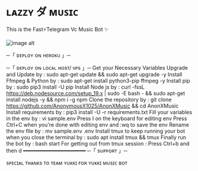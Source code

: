 # ʟᴀᴢᴢʏ ダ ᴍᴜꜱɪᴄ
This is the Fast⚡Telegram Vc Music Bot ✨

![image alt](https://github.com/lazzyboybots/LazzyXMusic/blob/ef249b2d8bd4ed533201c3f83e523cd85e285de8/375542.jpg?raw=true) 

─「 ᴅᴇᴩʟᴏʏ ᴏɴ ʜᴇʀᴏᴋᴜ 」─


─「 ᴅᴇᴩʟᴏʏ ᴏɴ ʟᴏᴄᴀʟ ʜᴏsᴛ/ ᴠᴘs 」─
Get your Necessary Variables
Upgrade and Update by : sudo apt-get update && sudo apt-get upgrade -y
Install Ffmpeg & Python by : sudo apt-get install python3-pip ffmpeg -y
Install pip by : sudo pip3 install -U pip
Install Node js by : curl -fssL https://deb.nodesource.com/setup_19.x | sudo -E bash - && sudo apt-get install nodejs -y && npm i -g npm
Clone the repository by : git clone https://github.com/AnonymousX1025/AnonXMusic && cd AnonXMusic
Install requirements by : pip3 install -U -r requirements.txt
Fill your variables in the env by : vi sample.env
Press I on the keyboard for editing env
Press Ctrl+C when you're done with editing env and :wq to save the env
Rename the env file by : mv sample.env .env
Install tmux to keep running your bot when you close the terminal by : sudo apt install tmux && tmux
Finally run the bot by : bash start
For getting out from tmux session : Press Ctrl+b and then d
━━━━━━━━━━━━━━━━━━━━
─「 sᴜᴩᴩᴏʀᴛ 」─




sᴩᴇᴄɪᴀʟ ᴛʜᴀɴᴋs ᴛᴏ ᴛᴇᴀᴍ ʏᴜᴋᴋɪ ғᴏʀ ʏᴜᴋᴋɪ ᴍᴜsɪᴄ ʙᴏᴛ
